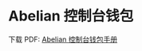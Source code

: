 # Abelian 控制台钱包

下载 PDF: [Abelian 控制台钱包手册](https://download.pqabelian.io/release/docs/Abelian%20CLI%20Wallet%20Manual.pdf)